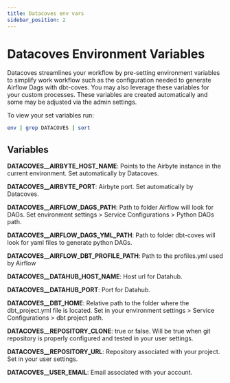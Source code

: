 ```yaml
---
title: Datacoves env vars
sidebar_position: 2
---
```


# Datacoves Environment Variables

Datacoves streamlines your workflow by pre-setting environment variables to simplify work workflow such as the configuration needed to generate Airflow Dags with dbt-coves. You may also leverage these variables for your custom processes. These variables are created automatically and some may be adjusted via the admin settings.

To view your set variables run: 
``` bash
env | grep DATACOVES | sort
```

## Variables

**DATACOVES__AIRBYTE_HOST_NAME**: Points to the Airbyte instance in the current environment. Set automatically by Datacoves.

**DATACOVES__AIRBYTE_PORT**: Airbyte port. Set automatically by Datacoves.

**DATACOVES__AIRFLOW_DAGS_PATH**: Path to folder Airflow will look for DAGs. Set environment settings > Service Configurations > Python DAGs path.

**DATACOVES__AIRFLOW_DAGS_YML_PATH**: Path to folder dbt-coves will look for yaml files to generate python DAGs.

**DATACOVES__AIRFLOW_DBT_PROFILE_PATH**: Path to the profiles.yml used by Airflow

**DATACOVES__DATAHUB_HOST_NAME**: Host url for Datahub.

**DATACOVES__DATAHUB_PORT**: Port for Datahub. 

**DATACOVES__DBT_HOME**: Relative path to the folder where the dbt_project.yml file is located. Set in your environment settings > Service Configurations > dbt project path.

**DATACOVES__REPOSITORY_CLONE**: true or false. Will be true when git repository is properly configured and tested in your user settings.

**DATACOVES__REPOSITORY_URL**: Repository associated with your project. Set in your user settings.

**DATACOVES__USER_EMAIL**: Email associated with your account.
 
